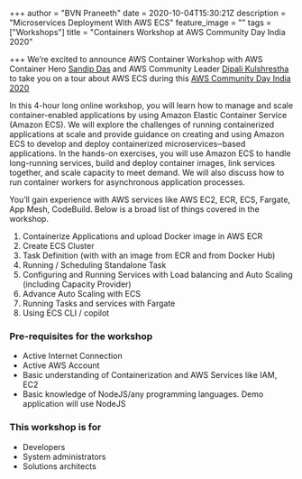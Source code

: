 +++
author = "BVN Praneeth"
date = 2020-10-04T15:30:21Z
description = "Microservices Deployment With AWS ECS"
feature_image = ""
tags = ["Workshops"]
title = "Containers Workshop at AWS Community Day India 2020"

+++
We’re excited to announce AWS Container Workshop with AWS Container Hero [Sandip Das](https://www.linkedin.com/in/sandip-das-developer/) and AWS Community Leader [Dipali Kulshrestha](https://www.linkedin.com/in/dipalik/) to take you on a tour about AWS ECS during this [AWS Community Day India 2020](https://communityday.awsug.in/)

In this 4-hour long online workshop, you will learn how to manage and scale container-enabled applications by using Amazon Elastic Container Service (Amazon ECS). We will explore the challenges of running containerized applications at scale and provide guidance on creating and using Amazon ECS to develop and deploy containerized microservices‒based applications. In the hands-on exercises, you will use Amazon ECS to handle long-running services, build and deploy container images, link services together, and scale capacity to meet demand. We will also discuss how to run container workers for asynchronous application processes.

You’ll gain experience with AWS services like AWS EC2, ECR, ECS, Fargate, App Mesh, CodeBuild. Below is a broad list of things covered in the workshop.

1. Containerize Applications and upload Docker image in AWS ECR
2. Create ECS Cluster
3. Task Definition (with with an image from ECR and from Docker Hub)
4. Running / Scheduling Standalone Task
5. Configuring and Running Services with Load balancing and Auto Scaling (including Capacity Provider)
6. Advance Auto Scaling with ECS
7. Running Tasks and services with Fargate
8. Using ECS CLI / copilot

### Pre-requisites for the workshop

* Active Internet Connection
* Active AWS Account
* Basic understanding of Containerization and AWS Services like IAM, EC2
* Basic knowledge of NodeJS/any programming languages. Demo application will use NodeJS

### This workshop is for

* Developers
* System administrators
* Solutions architects